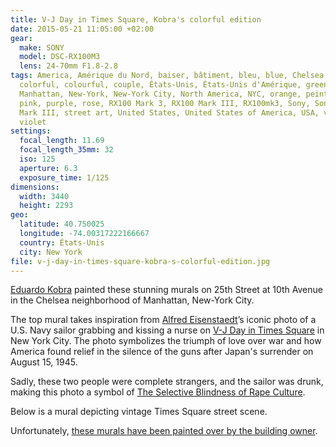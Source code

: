 ```yaml
---
title: V-J Day in Times Square, Kobra's colorful edition
date: 2015-05-21 11:05:00 +02:00
gear:
  make: SONY
  model: DSC-RX100M3
  lens: 24-70mm F1.8-2.8
tags: America, Amérique du Nord, baiser, bâtiment, bleu, blue, Chelsea, coloré,
  colorful, colourful, couple, États-Unis, États-Unis d'Amérique, green, kiss,
  Manhattan, New-York, New-York City, North America, NYC, orange, peinture,
  pink, purple, rose, RX100 Mark 3, RX100 Mark III, RX100mk3, Sony, Sony RX100
  Mark III, street art, United States, United States of America, USA, vert,
  violet
settings:
  focal_length: 11.69
  focal_length_35mm: 32
  iso: 125
  aperture: 6.3
  exposure_time: 1/125
dimensions:
  width: 3440
  height: 2293
geo:
  latitude: 40.750025
  longitude: -74.00317222166667
  country: États-Unis
  city: New York
file: v-j-day-in-times-square-kobra-s-colorful-edition.jpg
---
```


<a href="http://www.eduardokobra.com/">Eduardo Kobra</a> painted these stunning murals on 25th Street at 10th Avenue in the Chelsea neighborhood of Manhattan, New-York City.

The top mural takes inspiration from <a href="https://en.wikipedia.org/wiki/Alfred_Eisenstaedt">Alfred Eisenstaedt</a>’s iconic photo of a U.S. Navy sailor grabbing and kissing a nurse on <a href="https://en.wikipedia.org/wiki/V-J_Day_in_Times_Square">V-J Day in Times Square</a> in New York City. The photo symbolizes the triumph of love over war and how America found relief in the silence of the guns after Japan's surrender on August 15, 1945.

Sadly, these two people were complete strangers, and the sailor was drunk, making this photo a symbol of <a href="ttps://cratesandribbons.com/2012/09/30/the-kissing-sailor-or-the-selective-blindness-of-rape-culture-vj-day-times-square/">The Selective Blindness of Rape Culture</a>.

Below is a mural depicting vintage Times Square street scene.

Unfortunately, <a href="http://newyorkcliche.com/2016/02/11/high-line-kiss-mural-eduardo-korba/">these murals have been painted over  by the building owner</a>.
